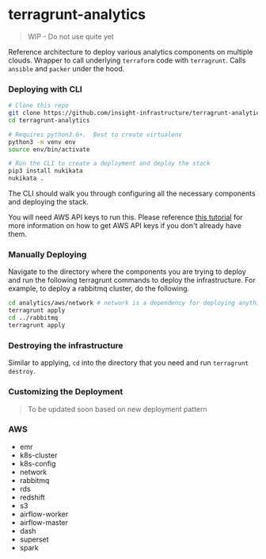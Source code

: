 # terragrunt-analytics

> WIP - Do not use quite yet

Reference architecture to deploy various analytics components on multiple clouds. Wrapper to call underlying `terraform` code with `terragrunt`.  Calls `ansible` and `packer` under the hood.

### Deploying with CLI

```bash
# Clone this repo 
git clone https://github.com/insight-infrastructure/terragrunt-analytics 
cd terragrunt-analytics 

# Requires python3.6+.  Best to create virtualenv 
python3 -m venv env 
source env/bin/activate 

# Run the CLI to create a deployment and deploy the stack 
pip3 install nukikata 
nukikata . 
```

The CLI should walk you through configuring all the necessary components and deploying the stack.

You will need AWS API keys to run this.  Please reference [this tutorial](https://www.notion.so/insightx/AWS-Keys-Tutorial-175fa12e9b5b43509235a97fca275653) 
for more information on how to get AWS API keys if you don't already have them. 

### Manually Deploying

Navigate to the directory where the components you are trying to deploy and run the following terragrunt commands to deploy the infrastructure. For example, to deploy a rabbitmq cluster, do the following.

```bash
cd analytics/aws/network # network is a dependency for deploying anything
terragrunt apply 
cd ../rabbitmq
terragrunt apply 
```

### Destroying the infrastructure 

Similar to applying, `cd` into the directory that you need and run `terragrunt destroy`. 

### Customizing the Deployment 

> To be updated soon based on new deployment pattern

### AWS 

- emr
- k8s-cluster
- k8s-config
- network
- rabbitmq
- rds
- redshift
- s3
- airflow-worker
- airflow-master
- dash
- superset
- spark
